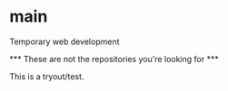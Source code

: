 # main
Temporary web development

*** These are not the repositories you're looking for ***

This is a tryout/test.
